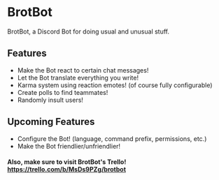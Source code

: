 # BrotBot
BrotBot, a Discord Bot for doing usual and unusual stuff.

## Features
- Make the Bot react to certain chat messages!
- Let the Bot translate everything you write!
- Karma system using reaction emotes! (of course fully configurable)
- Create polls to find teammates!
- Randomly insult users!

## Upcoming Features
- Configure the Bot! (language, command prefix, permissions, etc.)
- Make the Bot friendlier/unfriendlier!

#### Also, make sure to visit BrotBot's Trello! https://trello.com/b/MsDs9PZg/brotbot
